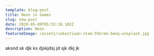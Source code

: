 ```yaml
---
template: blog-post
title: Neon in Games
slug: new-post
date: 2020-05-09T05:53:16.102Z
description: Neon
featuredImage: /assets/sebastiaan-stam-5hbrem-5mnq-unsplash.jpg
---
```

aksnd sk djk ks djskjdsj jd sjk dkj jk